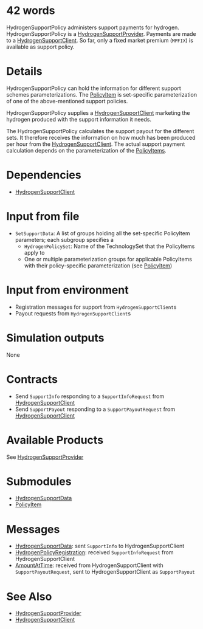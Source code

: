 # 42 words

HydrogenSupportPolicy administers support payments for hydrogen.
HydrogenSupportPolicy is a [HydrogenSupportProvider](../Abilities/HydrogenSupportProvider.md).
Payments are made to a [HydrogenSupportClient](../Abilities/HydrogenSupportClient.md).
So far, only a fixed market premium (`MPFIX`) is available as support policy.

# Details

HydrogenSupportPolicy can hold the information for different support schemes parameterizations.
The [PolicyItem](../Modules/PolicyItem(Hydrogen).md) is set-specific parameterization of one of the above-mentioned support policies.

HydrogenSupportPolicy supplies a [HydrogenSupportClient](../Abilities/HydrogenSupportClient.md) marketing the hydrogen produced with the support information it needs.

The HydrogenSupportPolicy calculates the support payout for the different sets.
It therefore receives the information on how much has been produced per hour from the [HydrogenSupportClient](../Abilities/HydrogenSupportClient.md).
The actual support payment calculation depends on the parameterization of the [PolicyItems](../Modules/PolicyItem(Hydrogen).md).

# Dependencies

* [HydrogenSupportClient](../Abilities/HydrogenSupportClient.md)

# Input from file

* `SetSupportData`: A list of groups holding all the set-specific PolicyItem parameters; each subgroup specifies a
    * `HydrogenPolicySet`: Name of the TechnologySet that the PolicyItems apply to
    * One or multiple parameterization groups for applicable PolicyItems with their policy-specific parameterization (see [PolicyItem](../Modules/PolicyItem(Hydrogen).md))

# Input from environment

* Registration messages for support from `HydrogenSupportClient`s
* Payout requests from `HydrogenSupportClient`s

# Simulation outputs

None

# Contracts

* Send `SupportInfo` responding to a `SupportInfoRequest` from [HydrogenSupportClient](../Abilities/HydrogenSupportClient.md)
* Send `SupportPayout` responding to a `SupportPayoutRequest` from [HydrogenSupportClient](../Abilities/HydrogenSupportClient.md)

# Available Products

See [HydrogenSupportProvider](../Abilities/HydrogenSupportProvider.md)

# Submodules

* [HydrogenSupportData](../Comms/HydrogenSupportData.md)
* [PolicyItem](../Modules/PolicyItem(Hydrogen).md)

# Messages

* [HydrogenSupportData](../Comms/HydrogenSupportData.md): sent `SupportInfo` to HydrogenSupportClient
* [HydrogenPolicyRegistration](../Comms/HydrogenPolicyRegistration.md): received `SupportInfoRequest` from HydrogenSupportClient
* [AmountAtTime](../Comms/AmountAtTime.md): received from HydrogenSupportClient with `SupportPayoutRequest`, sent to HydrogenSupportClient as `SupportPayout`

# See Also

* [HydrogenSupportProvider](../Abilities/HydrogenSupportProvider.md)
* [HydrogenSupportClient](../Abilities/HydrogenSupportClient.md)
